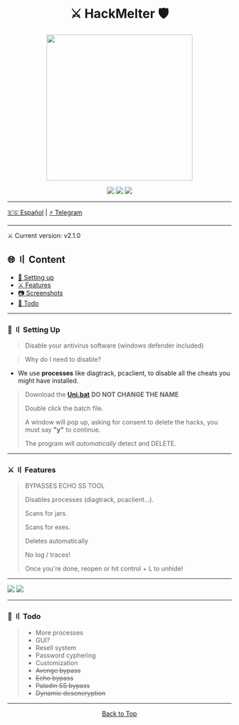 <a id="top"></a>

#

<h1 align="center">
⚔️ HackMelter 🛡️
</h1>

<p align="center"> 
  <kbd>
<img src="https://image.cnbcfm.com/api/v1/image/103983721-GettyImages-200414021-001.jpg?v=1529472840" width="328"></img>
  </kbd>
</p>

<p align="center">
<img src="https://img.shields.io/github/last-commit/AntiSSTools/HackMelter?style=flat">
<img src="https://img.shields.io/github/stars/AntiSSTools/HackMelter?color=brightgreen">
<img src="https://img.shields.io/github/forks/AntiSSTools/HackMelter?color=brightgreen">
</p>

---

‎[🇪🇸 Español](https://github.com/AntiSSTools/HackMelter/blob/main/README_ES.md)    |    [⚡ Telegram](https://t.me/hackmelter)

---

⚔️ Current version: v2.1.0

## 🌐 〢 Content

- [📁 Setting up](#setup)
- [⚔️ Features](#features)
- [📷 Screenshots](#screenshots)
- [📝 Todo](#todo)

<a id="setup"></a>

---

### 📁  〢 Setting Up

> Disable your antivirus software (windows defender included)
> 

> Why do I need to disable?
- We use **processes** like diagtrack, pcaclient, to disable all the cheats you might have installed.

> Download the [**Uni.bat**](https://github.com/AntiSSTools/HackMelter/blob/main/Uni.bat)
> **DO NOT CHANGE THE NAME**
> 
> Double click the batch file.
> 
> A window will pop up, asking for consent to delete the hacks, you must say **"y"** to continue.
> 
> The program will _automatically_ detect and DELETE.



<a id="features"></a>

---

### ⚔️ 〢 Features

> BYPASSES ECHO SS TOOL
>
> Disables processes (diagtrack, pcaclient...).
>
> Scans for jars.
> 
> Scans for exes.
> 
> Deletes automatically
> 
> No log / traces!
>
> Once you're done, reopen or hit control + L to unhide!


<a id="screenshots"></a>

---

<img src="https://i.imgur.com/lHSErCd.mp4">
<img src="https://i.imgur.com/5tCEt0X.jpg">




<a id="todo"></a>

---

### 📝 〢 Todo

> - More processes
> - GUI?
> - Resell system
> - Password cyphering
> - Customization
> - ~~Avenge bypass~~
> - ~~Echo bypass~~
> - ~~Paladin SS bypass~~
> - ~~Dynamic desencryption~~

---

<p align="center"><a href=#top>Back to Top</a></p>
